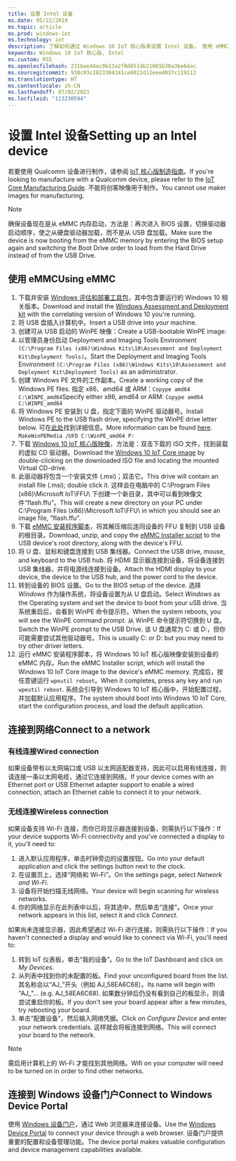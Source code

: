 ```yaml
---
title: 设置 Intel 设备
ms.date: 05/22/2019
ms.topic: article
ms.prod: windows-iot
ms.technology: iot
description: 了解如何通过 Windows 10 IoT 核心版来设置 Intel 设备。 使用 eMMC、连接到网络，并连接到 Windows 设备门户。
keywords: Windows 10 IoT 核心版, Intel
ms.custom: RS5
ms.openlocfilehash: 231bae44ec0b13a2f0d6514b21081b38a3be6dac
ms.sourcegitcommit: 938c83c2823304341ce6022d12eeed037c119112
ms.translationtype: HT
ms.contentlocale: zh-CN
ms.lasthandoff: 07/02/2021
ms.locfileid: "113230594"
---
```

# <a name="setting-up-an-intel-device"></a><span data-ttu-id="6350c-105">设置 Intel 设备</span><span class="sxs-lookup"><span data-stu-id="6350c-105">Setting up an Intel device</span></span>

<span data-ttu-id="6350c-106">若要使用 Qualcomm 设备进行制作，请参阅 [IoT 核心版制造指南](https://docs.microsoft.com/windows-hardware/manufacture/iot/iot-core-manufacturing-guide)。</span><span class="sxs-lookup"><span data-stu-id="6350c-106">If you're looking to manufacture with a Qualcomm device, please refer to the [IoT Core Manufacturing Guide](https://docs.microsoft.com/windows-hardware/manufacture/iot/iot-core-manufacturing-guide).</span></span> <span data-ttu-id="6350c-107">不能将创客映像用于制作。</span><span class="sxs-lookup"><span data-stu-id="6350c-107">You cannot use maker images for manufacturing.</span></span>

> [!NOTE]
> <span data-ttu-id="6350c-108">确保设备现在是从 eMMC 内存启动，方法是：再次进入 BIOS 设置，切换驱动器启动顺序，使之从硬盘驱动器加载，而不是从 USB 盘加载。</span><span class="sxs-lookup"><span data-stu-id="6350c-108">Make sure the device is now booting from the eMMC memory by entering the BIOS setup again and switching the Boot Drive order to load from the Hard Drive instead of from the USB Drive.</span></span>

## <a name="using-emmc"></a><span data-ttu-id="6350c-109">使用 eMMC</span><span class="sxs-lookup"><span data-stu-id="6350c-109">Using eMMC</span></span>

1. <span data-ttu-id="6350c-110">下载并安装 [Windows 评估和部署工具包](https://docs.microsoft.com/windows-hardware/get-started/adk-install)，其中包含要运行的 Windows 10 相关版本。</span><span class="sxs-lookup"><span data-stu-id="6350c-110">Download and install the [Windows Assessment and Deployment kit](https://docs.microsoft.com/windows-hardware/get-started/adk-install) with the correlating version of Windows 10 you're running.</span></span>
2. <span data-ttu-id="6350c-111">将 USB 盘插入计算机中。</span><span class="sxs-lookup"><span data-stu-id="6350c-111">Insert a USB drive into your machine.</span></span>
3. <span data-ttu-id="6350c-112">创建可从 USB 启动的 WinPE 映像：</span><span class="sxs-lookup"><span data-stu-id="6350c-112">Create a USB-bootable WinPE image:</span></span>
4. <span data-ttu-id="6350c-113">以管理员身份启动 Deployment and Imaging Tools Environment `(C:\Program Files (x86)\Windows Kits\10\Assessment and Deployment Kit\Deployment Tools)`。</span><span class="sxs-lookup"><span data-stu-id="6350c-113">Start the Deployment and Imaging Tools Environment `(C:\Program Files (x86)\Windows Kits\10\Assessment and Deployment Kit\Deployment Tools)` as an administrator.</span></span>
5. <span data-ttu-id="6350c-114">创建 Windows PE 文件的工作副本。</span><span class="sxs-lookup"><span data-stu-id="6350c-114">Create a working copy of the Windows PE files.</span></span> <span data-ttu-id="6350c-115">指定 x86、amd64 或 ARM：`Copype amd64 C:\WINPE_amd64`</span><span class="sxs-lookup"><span data-stu-id="6350c-115">Specify either x86, amd64 or ARM: `Copype amd64 C:\WINPE_amd64`</span></span>
6. <span data-ttu-id="6350c-116">将 Windows PE 安装到 U 盘，指定下面的 WinPE 驱动器号。</span><span class="sxs-lookup"><span data-stu-id="6350c-116">Install Windows PE to the USB flash drive, specifying the WinPE drive letter below.</span></span> <span data-ttu-id="6350c-117">可在[此处](https://docs.microsoft.com/windows-hardware/manufacture/desktop/winpe-create-usb-bootable-drive)找到详细信息。</span><span class="sxs-lookup"><span data-stu-id="6350c-117">More information can be found [here](https://docs.microsoft.com/windows-hardware/manufacture/desktop/winpe-create-usb-bootable-drive).</span></span> `MakeWinPEMedia /UFD C:\WinPE_amd64 P:`
7. <span data-ttu-id="6350c-118">下载 [Windows 10 IoT 核心版映像](https://www.microsoft.com/software-download/windows10IoTCore)，方法是：双击下载的 ISO 文件，找到装载的虚拟 CD 驱动器。</span><span class="sxs-lookup"><span data-stu-id="6350c-118">Download the [Windows 10 IoT Core image](https://www.microsoft.com/software-download/windows10IoTCore) by double-clicking on the downloaded ISO file and locating the mounted Virtual CD-drive.</span></span>
8. <span data-ttu-id="6350c-119">此驱动器将包含一个安装文件 (.msi)；双击它。</span><span class="sxs-lookup"><span data-stu-id="6350c-119">This drive will contain an install file (.msi); double click it.</span></span> <span data-ttu-id="6350c-120">这样会在电脑中的 C:\Program Files (x86)\Microsoft IoT\FFU\ 下创建一个新目录，其中可以看到映像文件“flash.ffu”。</span><span class="sxs-lookup"><span data-stu-id="6350c-120">This will create a new directory on your PC under C:\Program Files (x86)\Microsoft IoT\FFU\ in which you should see an image file, "flash.ffu".</span></span>
9. <span data-ttu-id="6350c-121">下载 [eMMC 安装程序脚本](https://github.com/ms-iot/content/blob/develop/Resources/eMMCInstaller.zip)，将其解压缩后连同设备的 FFU 复制到 USB 设备的根目录。</span><span class="sxs-lookup"><span data-stu-id="6350c-121">Download, unzip, and copy the [eMMC Installer script](https://github.com/ms-iot/content/blob/develop/Resources/eMMCInstaller.zip) to the USB device's root directory, along with the device's FFU.</span></span>
10. <span data-ttu-id="6350c-122">将 U 盘、鼠标和键盘连接到 USB 集线器。</span><span class="sxs-lookup"><span data-stu-id="6350c-122">Connect the USB drive, mouse, and keyboard to the USB hub.</span></span> <span data-ttu-id="6350c-123">将 HDMI 显示器连接到设备，将设备连接到 USB 集线器，并将电源线连接到设备。</span><span class="sxs-lookup"><span data-stu-id="6350c-123">Attach the HDMI display to your device, the device to the USB hub, and the power cord to the device.</span></span>
11. <span data-ttu-id="6350c-124">转到设备的 BIOS 设置。</span><span class="sxs-lookup"><span data-stu-id="6350c-124">Go to the BIOS setup of the device.</span></span> <span data-ttu-id="6350c-125">选择 *Windows* 作为操作系统，将设备设置为从 U 盘启动。</span><span class="sxs-lookup"><span data-stu-id="6350c-125">Select *Windows* as the Operating system and set the device to boot from your uSB drive.</span></span> <span data-ttu-id="6350c-126">当系统重启后，会看到 WinPE 命令提示符。</span><span class="sxs-lookup"><span data-stu-id="6350c-126">When the system reboots, you will see the WinPE command prompt.</span></span> <span data-ttu-id="6350c-127">从 WinPE 命令提示符切换到 U 盘。</span><span class="sxs-lookup"><span data-stu-id="6350c-127">Switch the WinPE prompt to the USB Drive.</span></span> <span data-ttu-id="6350c-128">该 U 盘通常为 C: 或 D:，但你可能需要尝试其他驱动器号。</span><span class="sxs-lookup"><span data-stu-id="6350c-128">This is usually C: or D: but you may need to try other driver letters.</span></span>
12. <span data-ttu-id="6350c-129">运行 eMMC 安装程序脚本，将 Windows 10 IoT 核心版映像安装到设备的 eMMC 内存。</span><span class="sxs-lookup"><span data-stu-id="6350c-129">Run the eMMC Installer script, which will install the Windows 10 IoT Core image to the device's eMMC memory.</span></span> <span data-ttu-id="6350c-130">完成后，按任意键运行 `wpeutil reboot`。</span><span class="sxs-lookup"><span data-stu-id="6350c-130">When it completes, press any key and run `wpeutil reboot`.</span></span> <span data-ttu-id="6350c-131">系统会引导到 Windows 10 IoT 核心版中，开始配置过程，并加载默认应用程序。</span><span class="sxs-lookup"><span data-stu-id="6350c-131">The system should boot into Windows 10 IoT Core, start the configuration process, and load the default application.</span></span>

## <a name="connect-to-a-network"></a><span data-ttu-id="6350c-132">连接到网络</span><span class="sxs-lookup"><span data-stu-id="6350c-132">Connect to a network</span></span>

### <a name="wired-connection"></a><span data-ttu-id="6350c-133">有线连接</span><span class="sxs-lookup"><span data-stu-id="6350c-133">Wired connection</span></span>
<span data-ttu-id="6350c-134">如果设备带有以太网端口或 USB 以太网适配器支持，因此可以启用有线连接，则请连接一条以太网电缆，通过它连接到网络。</span><span class="sxs-lookup"><span data-stu-id="6350c-134">If your device comes with an Ethernet port or USB Ethernet adapter support to enable a wired connection, attach an Ethernet cable to connect it to your network.</span></span>

### <a name="wireless-connection"></a><span data-ttu-id="6350c-135">无线连接</span><span class="sxs-lookup"><span data-stu-id="6350c-135">Wireless connection</span></span>
<span data-ttu-id="6350c-136">如果设备支持 Wi-Fi 连接，而你已将显示器连接到设备，则需执行以下操作：</span><span class="sxs-lookup"><span data-stu-id="6350c-136">If your device supports Wi-Fi connectivity and you've connected a display to it, you'll need to:</span></span>

1. <span data-ttu-id="6350c-137">进入默认应用程序，单击时钟旁边的设置按钮。</span><span class="sxs-lookup"><span data-stu-id="6350c-137">Go into your default application and click the settings button next to the clock.</span></span>
2. <span data-ttu-id="6350c-138">在设置页上，选择“网络和 Wi-Fi”。</span><span class="sxs-lookup"><span data-stu-id="6350c-138">On the settings page, select _Network and Wi-Fi_.</span></span>
3. <span data-ttu-id="6350c-139">设备将开始扫描无线网络。</span><span class="sxs-lookup"><span data-stu-id="6350c-139">Your device will begin scanning for wireless networks.</span></span>
4. <span data-ttu-id="6350c-140">你的网络显示在此列表中以后，将其选中，然后单击“连接”。</span><span class="sxs-lookup"><span data-stu-id="6350c-140">Once your network appears in this list, select it and click _Connect_.</span></span>

<span data-ttu-id="6350c-141">如果尚未连接显示器，因此希望通过 Wi-Fi 进行连接，则需执行以下操作：</span><span class="sxs-lookup"><span data-stu-id="6350c-141">If you haven't connected a display and would like to connect via Wi-Fi, you'll need to:</span></span>

1. <span data-ttu-id="6350c-142">转到 IoT 仪表板，单击“我的设备”。</span><span class="sxs-lookup"><span data-stu-id="6350c-142">Go to the IoT Dashboard and click on _My Devices_.</span></span>
2. <span data-ttu-id="6350c-143">从列表中找到你的未配置的板。</span><span class="sxs-lookup"><span data-stu-id="6350c-143">Find your unconfigured board from the list.</span></span> <span data-ttu-id="6350c-144">其名称会以“AJ_”开头（例如 AJ_58EA6C68）。</span><span class="sxs-lookup"><span data-stu-id="6350c-144">Its name will begin with "AJ_"... (e.g. AJ_58EA6C68).</span></span> <span data-ttu-id="6350c-145">如果数分钟后仍没有看到自己的板显示，则请尝试重启你的板。</span><span class="sxs-lookup"><span data-stu-id="6350c-145">If you don't see your board appear after a few minutes, try rebooting your board.</span></span>
3. <span data-ttu-id="6350c-146">单击“配置设备”，然后输入网络凭据。</span><span class="sxs-lookup"><span data-stu-id="6350c-146">Click on _Configure Device_ and enter your network credentials.</span></span> <span data-ttu-id="6350c-147">这样就会将板连接到网络。</span><span class="sxs-lookup"><span data-stu-id="6350c-147">This will connect your board to the network.</span></span>

> [!NOTE]
> <span data-ttu-id="6350c-148">需启用计算机上的 Wi-Fi 才能找到其他网络。</span><span class="sxs-lookup"><span data-stu-id="6350c-148">Wifi on your computer will need to be turned on in order to find other networks.</span></span>

## <a name="connect-to-windows-device-portal"></a><span data-ttu-id="6350c-149">连接到 Windows 设备门户</span><span class="sxs-lookup"><span data-stu-id="6350c-149">Connect to Windows Device Portal</span></span>

<span data-ttu-id="6350c-150">使用 [Windows 设备门户](../manage-your-device/DevicePortal.md)，通过 Web 浏览器来连接设备。</span><span class="sxs-lookup"><span data-stu-id="6350c-150">Use the [Windows Device Portal](../manage-your-device/DevicePortal.md) to connect your device through a web browser.</span></span> <span data-ttu-id="6350c-151">设备门户提供重要的配置和设备管理功能。</span><span class="sxs-lookup"><span data-stu-id="6350c-151">The device portal makes valuable configuration and device management capabilities available.</span></span>
